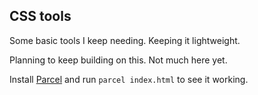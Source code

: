 ## CSS tools

Some basic tools I keep needing. Keeping it lightweight.

Planning to keep building on this. Not much here yet.

Install [Parcel](https://parceljs.org/) and run `parcel index.html` to see it working.